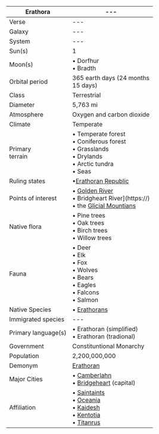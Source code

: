 |Erathora|---|
|---|---|
Verse | ---
Galaxy | ---
System | ---
Sun(s) | 1
Moon(s) | • Dorfhur<br/>• Bradth
Orbital period | 365 earth days (24 months<br/>15 days)
Class | Terrestrial 
Diameter | 5,763 mi 
Atmosphere | Oxygen and carbon dioxide 
Climate | Temperate
Primary<br/>terrain | • Temperate forest<br/>• Coniferous forest<br/>• Grasslands<br/>• Drylands<br/>• Arctic tundra<br/>• Seas
Ruling states | •[Erathoran Republic](https://)
Points of interest | • [Golden River](https://)<br/>• Bridgheart River](https://)<br/>• the [Glicial Mountians](https://)
Native flora | • Pine trees<br/>• Oak trees<br>• Birch trees<br/>• Willow trees
Fauna | • Deer<br/>• Elk<br/>• Fox<br/>• Wolves<br/>• Bears<br/>• Eagles<br/>• Falcons<br/>• Salmon
Native Species | • [Erathorans](https://)
Immigrated species | ---
Primary language(s) | • Erathoran (simplified)<br/>• Erathoran (tradional)
Government | Constituntional Monarchy 
Population | 2,200,000,000
Demonym | [Erathoran](https://)
Major Cities | • [Camberlahn](https://)<br/>• [Bridgeheart](https://) (capital) 
Affiliation | • [Saintaints](https://)<br/>• [Oceania](https://)<br/>• [Kaidesh](https://)<br/>• [Kentotia](https://)<br/>• [Titanrus](https://)
 

